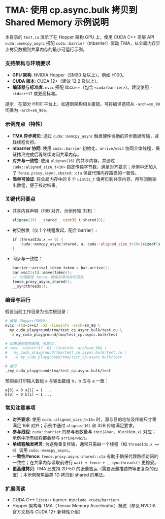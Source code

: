 # TMA: 使用 cp.async.bulk 拷贝到 Shared Memory 示例说明

本目录的 `test.cu` 演示了在 Hopper 架构 GPU 上，使用 CUDA C++ 高层 API `cuda::memcpy_async` 搭配 `cuda::barrier`（mbarrier）驱动 TMA，从全局内存异步拷贝数据到共享内存的最小可运行示例。

### 支持架构与环境要求
- **GPU 架构**: NVIDIA Hopper（SM90 及以上）。例如 H100。
- **CUDA 版本**: CUDA 12+（建议 12.2 及以上）。
- **编译器与标准库**: `nvcc` 搭配 libcu++（包含 `<cuda/barrier>`）。建议使用 `-std=c++17` 或更高标准。

提示：在部分 H100 平台上，如遇到架构相关报错，可将编译选项从 `-arch=sm_90` 切换为 `-arch=sm_90a`。

### 示例亮点（特性）
- **TMA 异步拷贝**: 通过 `cuda::memcpy_async` 触发硬件协助的异步数据传输，减轻线程负担。
- **mbarrier 协同**: 使用 `cuda::barrier` 初始化、`arrive/wait` 协同全体线程，保证拷贝完成后再继续访问共享内存。
- **对齐与一致性**: 使用 `alignas(16)` 的共享内存，并通过 `cuda::aligned_size_t<16>` 指定传输字节数，满足对齐要求；示例中还加入了 `fence.proxy.async.shared::cta` 保证代理内存路径的一致性。
- **简单可验证**: 将全局内存中的 8 个 `uint32_t` 值拷贝到共享内存，再写回到输出数组，便于核对结果。

### 关键代码要点
- 共享内存声明（16B 对齐，示例传输 32B）：
  ```cpp
  alignas(16) __shared__ uint32_t shared[8];
  ```
- 拷贝触发（仅 1 个线程发起，配合 barrier）：
  ```cpp
  if (threadIdx.x == 0) {
      cuda::memcpy_async(shared, a, cuda::aligned_size_t<16>(sizeof(shared)), bar);
  }
  ```
- 同步与一致性：
  ```cpp
  barrier::arrival_token token = bar.arrive();
  bar.wait(std::move(token));
  // 代理路径 fence，确保共享内存可见性
  fence_proxy_async_shared();
  __syncthreads();
  ```

### 编译与运行
假设当前工作目录为仓库根目录：

```bash
# 编译（Hopper/SM90）
nvcc -std=c++17 -O3 -lineinfo -arch=sm_90 \
  my_cuda_playground/tma/test_cp.async.bulk/test.cu \
  -o my_cuda_playground/tma/test_cp.async.bulk/test

# 如果遇到架构报错，可尝试：
# nvcc -std=c++17 -O3 -lineinfo -arch=sm_90a \
#   my_cuda_playground/tma/test_cp.async.bulk/test.cu \
#   -o my_cuda_playground/tma/test_cp.async.bulk/test

# 运行
./my_cuda_playground/tma/test_cp.async.bulk/test
```

预期会打印输入数组 a 与输出数组 b，b 应与 a 一致：
```
a[0] = 0 a[1] = 1 ...
b[0] = 0 b[1] = 1 ...
```

### 常见注意事项
- **对齐要求**: 使用 `cuda::aligned_size_t<16>` 时，源与目的地址及传输尺寸需满足 16B 对齐；示例中通过 `alignas(16)` 和 32B 传输满足要求。
- **参与线程**: `cuda::barrier` 的参与者数量与 `init(&bar, blockDim.x)` 对应；示例中所有线程都会参与 `arrive/wait`。
- **单线程触发拷贝**: 为避免重复传输，通常只需由一个线程（如 `threadIdx.x == 0`）调用 `cuda::memcpy_async`。
- **一致性/fence**: `fence.proxy.async.shared::cta` 有助于确保代理路径访问的一致性；在共享内存读取前进行 `wait + fence + __syncthreads()` 更稳妥。
- **更高维拷贝**: TMA 还支持 2D-5D 的张量搬运（需要张量描述符等更复杂的设置）；本示例聚焦最简 1D 拷贝到 shared 的用法。

### 扩展阅读
- CUDA C++ `libcu++` barrier: `#include <cuda/barrier>`
- Hopper 架构与 TMA（Tensor Memory Accelerator）概览（参见 NVIDIA 官方文档与 CUDA 12+ 新特性介绍） 